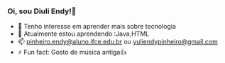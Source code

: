 ### Oi, sou Diuli Endy!👋

- 👀 Tenho interesse em aprender mais sobre tecnologia
- 🌱 Atualmente estou aprendendo :Java,HTML
- 📫 pinheiro.endy@aluno.ifce.edu.br ou yuliendypinheiro@gmail.com
- ⚡ Fun fact: Gosto de música antiga👍

<div>
<link rel="stylesheet" type='text/css' href="https://cdn.jsdelivr.net/gh/devicons/devicon@latest/devicon.min.css" />
<link rel="stylesheet" type='text/css' href="https://cdn.jsdelivr.net/gh/devicons/devicon@latest/devicon.min.css" />
<link rel="stylesheet" type='text/css' href="https://cdn.jsdelivr.net/gh/devicons/devicon@latest/devicon.min.css" />

</div>
<!---
Diuliendy/Diuliendy is a ✨ special ✨ repository because its `README.md` (this file) appears on your GitHub profile.
You can click the Preview link to take a look at your changes.
--->
